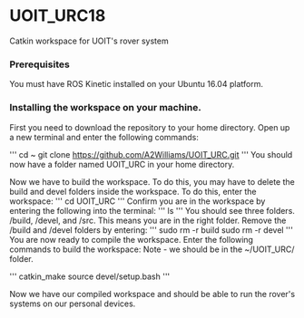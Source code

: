 # UOIT_URC18
Catkin workspace for UOIT's rover system 

### Prerequisites
You must have ROS Kinetic installed on your Ubuntu 16.04 platform.

### Installing the workspace on your machine.
First you need to download the repository to your home directory. Open up a new terminal and enter the following commands:

'''
cd ~
git clone https://github.com/A2Williams/UOIT_URC.git
'''
You should now have a folder named UOIT_URC in your home directory.

Now we have to build the workspace. To do this, you may have to delete the build and devel folders inside the workspace. To do this, enter the workspace:
'''
cd UOIT_URC
'''
Confirm you are in the workspace by entering the following into the terminal:
'''
ls
'''
You should see three folders. /build, /devel, and /src. This means you are in the right folder. Remove the /build and /devel folders by entering:
'''
sudo rm -r build
sudo rm -r devel
'''
You are now ready to compile the workspace. Enter the following commands to build the workspace: Note - we should be in the ~/UOIT_URC/ folder. 

'''
catkin_make
source devel/setup.bash
'''

Now we have our compiled workspace and should be able to run the rover's systems on our personal devices. 
